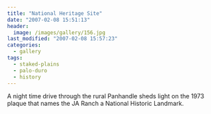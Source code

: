 ```yaml
---
title: "National Heritage Site"
date: "2007-02-08 15:51:13"
header:
  image: /images/gallery/156.jpg
last_modified: "2007-02-08 15:57:23"
categories:
  - gallery
tags:
  - staked-plains
  - palo-duro
  - history  
---
```


A night time drive through the rural Panhandle sheds light on the 1973 plaque that names the JA Ranch a National Historic Landmark.

